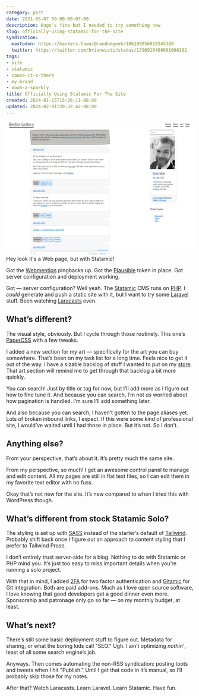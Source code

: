 ```yaml
---
category: post
date: 2021-05-07 00:00:00-07:00
description: Hugo's fine but I needed to try something new
slug: officially-using-statamic-for-the-site
syndication:
  mastodon: https://hackers.town/@randomgeek/106198056018245380
  twitter: https://twitter.com/brianwisti/status/1390910408601608192
tags:
- site
- statamic
- cause-it-s-there
- my-brand
- oooh-a-sparkly
title: Officially Using Statamic For The Site
created: 2024-01-15T15:26:11-08:00
updated: 2024-02-01T20:32:42-08:00
---
```


![attachments/img/2021/cover-2021-05-07.png](../../../attachments/img/2021/cover-2021-05-07.png)
Hey look it's a Web page, but with Statamic!

Got the [Webmention](https://webmention.io) pingbacks up.  Got the [Plausible](https://plausible.io) token in place.  Got server configuration and deployment working.

Got — server configuration?  Well yeah.  The [Statamic](../../../card/Statamic.md) CMS runs on [PHP](../../../card/PHP.md).  I *could* generate and push a static site with it, but I want to try some [Laravel](../../../card/Laravel.md) stuff.  Been watching [Laracasts](https://laracasts.com/) even.

## What’s different?

The visual style, obviously.  But I cycle through those routinely.  This one’s [PaperCSS](https://www.getpapercss.com/) with a few tweaks.

I added a new section for my art — specifically for the art you can buy somewhere.  That’s been on my task list for a long time.  Feels nice to get it out of the way.  I have a sizable backlog of stuff I wanted to put on my [store](https://www.designbyhumans.com/shop/randomgeek/).  That art section will remind me to get through that backlog a bit more quickly.

You can search! Just by title or tag for now, but I’ll add more as I figure out how to fine tune it. And because you can search, I’m not *as* worried about how pagination is handled. I’m sure I’ll add something later.

And also because you can search, I haven’t gotten to the page aliases yet. Lots of broken inbound links, I expect. If this were some kind of professional site, I would’ve waited until I had those in place. But it’s not. So I don’t.

## Anything else?

From your perspective, that’s about it.  It’s pretty much the same site.

From my perspective, so much!  I get an awesome control panel to manage and edit content.  All my pages are still in flat text files, so I can edit them in my favorite text editor with no fuss.

Okay that’s not new for the site.  It’s new compared to when I tried this with WordPress though.

## What’s different from stock Statamic Solo?

The styling is set up with [SASS](https://sass-lang.com/) instead of the starter’s default of [Tailwind](https://tailwindcss.com/).  Probably shift back once I figure out an approach to content styling that I prefer to Tailwind Prose.

I don’t entirely trust server-side for a blog.  Nothing to do with Statamic or PHP mind you.  It’s just too easy to miss important details when you’re running a solo project.

With that in mind, I added [2FA](https://statamic.com/addons/jrc9designstudio/2fa) for two factor authentication and [Gitamic](https://statamic.com/addons/simonhamp/gitamic) for Git integration.  Both are paid add-ons.  Much as I love open source software, I love knowing that good developers get a good dinner even more.  Sponsorship and patronage only go so far — on my monthly budget, at least.

## What’s next?

There’s still some basic deployment stuff to figure out.  Metadata for sharing, or what the boring kids call "SEO." Ugh.  I ain’t optimizing *nothin’*, least of all some search engine’s job.

Anyways.  Then comes automating the non-RSS syndication: posting toots and tweets when I hit "Publish." Until I get that code in it’s manual, so I’ll probably skip those for my notes.

After that?  Watch Laracasts.  Learn Laravel.  Learn Statamic.  Have fun.
